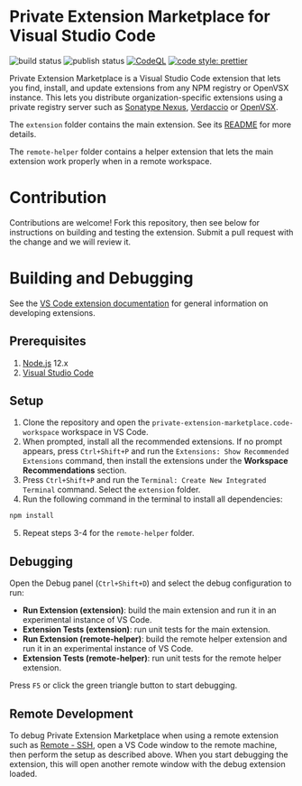 # Private Extension Marketplace for Visual Studio Code

![build status](https://github.com/nfogh/vscode-private-extension-manager/actions/workflows/main.yml/badge.svg)
![publish status](https://github.com/nfogh/vscode-private-extension-manager/actions/workflows/publish.yml/badge.svg)
[![CodeQL](https://github.com/nfogh/vscode-private-extension-manager/actions/workflows/github-code-scanning/codeql/badge.svg)](https://github.com/nfogh/vscode-private-extension-manager/actions/workflows/github-code-scanning/codeql)
[![code style: prettier](https://img.shields.io/badge/code_style-prettier-ff69b4.svg?style=flat-square)](https://github.com/prettier/prettier)

Private Extension Marketplace is a Visual Studio Code extension that lets you find,
install, and update extensions from any NPM registry or OpenVSX instance. This lets
you distribute organization-specific extensions using a private registry server such as
[Sonatype Nexus](https://www.sonatype.com/product-nexus-repository),
[Verdaccio](https://verdaccio.org) or [OpenVSX](https://github.com/eclipse/openvsx).

The `extension` folder contains the main extension.
See its [README](extension/README.md) for more details.

The `remote-helper` folder contains a helper extension that lets the main
extension work properly when in a remote workspace.

# Contribution

Contributions are welcome! Fork this repository, then see below for instructions
on building and testing the extension. Submit a pull request with the change and
we will review it.

# Building and Debugging

See the [VS Code extension documentation](https://code.visualstudio.com/api) for
general information on developing extensions.

## Prerequisites

1. [Node.js](https://nodejs.org/) 12.x
2. [Visual Studio Code](https://code.visualstudio.com/)

## Setup

1. Clone the repository and open the `private-extension-marketplace.code-workspace`
workspace in VS Code.
2. When prompted, install all the recommended extensions. If no prompt appears,
press `Ctrl+Shift+P` and run the `Extensions: Show Recommended Extensions`
command, then install the extensions under the **Workspace Recommendations**
section.
3. Press `Ctrl+Shift+P` and run the `Terminal: Create New Integrated Terminal`
command. Select the `extension` folder.
4. Run the following command in the terminal to install all dependencies:
```sh
npm install
```
5. Repeat steps 3-4 for the `remote-helper` folder.

## Debugging

Open the Debug panel (`Ctrl+Shift+D`) and select the debug configuration to run:

* **Run Extension (extension)**: build the main extension and run it in an
experimental instance of VS Code.
* **Extension Tests (extension)**: run unit tests for the main extension.
* **Run Extension (remote-helper)**: build the remote helper extension and run it
in an experimental instance of VS Code.
* **Extension Tests (remote-helper)**: run unit tests for the remote helper
extension.

Press `F5` or click the green triangle button to start debugging.

## Remote Development

To debug Private Extension Marketplace when using a remote extension such as
[Remote - SSH](https://marketplace.visualstudio.com/items?itemName=ms-vscode-remote.remote-ssh),
open a VS Code window to the remote machine, then perform the setup as described
above. When you start debugging the extension, this will open another remote
window with the debug extension loaded.
